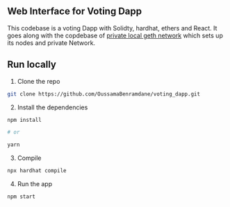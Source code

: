 ## Web Interface for Voting Dapp


This codebase is a voting Dapp with Solidty, hardhat, ethers and React. It goes along with the copdebase of [private local geth network](https://github.com/OussamaBenramdane/private-local-geth-network.git) which sets up its nodes and private Network.


## Run locally

1. Clone the repo

```sh
git clone https://github.com/OussamaBenramdane/voting_dapp.git
```

2. Install the dependencies

```sh
npm install

# or

yarn
```

3. Compile

```sh
npx hardhat compile
```

4. Run the app

```sh
npm start
```